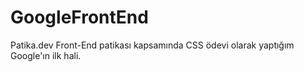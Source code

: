 ﻿# GoogleFrontEnd
Patika.dev Front-End patikası kapsamında CSS ödevi olarak yaptığım Google'ın ilk hali.
